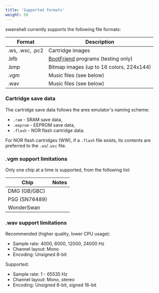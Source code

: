```yaml
---
title: 'Supported formats'
weight: 50
---
```


swanshell currently supports the following file formats:

| Format | Description |
| ------ | ----------- |
| .ws, .wsc, .pc2 | Cartridge images |
| .bfb | [BootFriend](https://wiki.asie.pl/doku.php?id=project:homebrew:wsbootfriend) programs (testing only) |
| .bmp | Bitmap images (up to 16 colors, 224x144) |
| .vgm | Music files (see below) |
| .wav | Music files (see below) |

### Cartridge save data

The cartridge save data follows the ares emulator's naming scheme:

- `.ram` - SRAM save data,
- `.eeprom` - EEPROM save data,
- `.flash` - NOR flash cartridge data.

For NOR flash cartridges (WW), if a `.flash` file exists, its contents are preferred to the `.ws`/`.wsc` file.

### .vgm support limitations

Only one chip at a time is supported, from the following list:

| Chip | Notes |
| ---- | ----- |
| DMG (GB/GBC) | |
| PSG (SN76489) | |
| WonderSwan | |

### .wav support limitations

Recommended (higher quality, lower CPU usage):

- Sample rate: 4000, 6000, 12000, 24000 Hz
- Channel layout: Mono
- Encoding: Unsigned 8-bit

Supported:

- Sample rate: 1 - 65535 Hz
- Channel layout: Mono, stereo
- Encoding: Unsigned 8-bit, signed 16-bit
